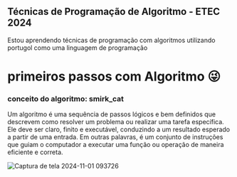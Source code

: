 ## Técnicas de Programação de Algoritmo - ETEC 2024

Estou aprendendo técnicas de programação com algoritmos utilizando portugol como uma linguagem de programação

# primeiros passos com Algoritmo :stuck_out_tongue_winking_eye:	
### conceito do algoritmo: smirk_cat

Um algoritmo é uma sequência de passos lógicos e bem definidos que descrevem como resolver um problema ou realizar uma tarefa específica. Ele deve ser claro, finito e executável, conduzindo a um resultado esperado a partir de uma entrada. Em outras palavras, é um conjunto de instruções que guiam o computador a executar uma função ou operação de maneira eficiente e correta.

![Captura de tela 2024-11-01 093726](https://github.com/user-attachments/assets/c10efd16-5bd5-4aaa-825f-3a10db4835a7)

